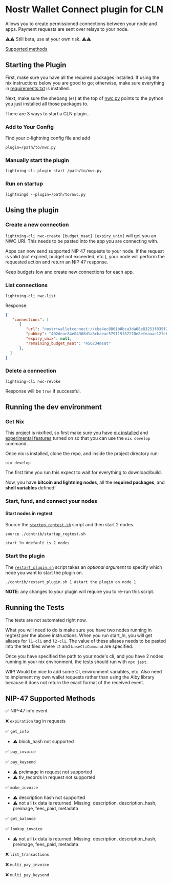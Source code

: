 # Nostr Wallet Connect plugin for CLN

Allows you to create permissioned connections between your node and apps. Payment requests are sent over relays to your node.

⚠️⚠️ Still beta, use at your own risk. ⚠️⚠️

[Supported methods](#nip-47-supported-methods)

## Starting the Plugin

First, make sure you have all the required packages installed. If using the nix instructions below you are good to go; otherwise, make sure everything in [requirements.txt](./requirements.txt) is installed.

Next, make sure the shebang (`#!`) at the top of [nwc.py](./src/nwc.py) points to the python you just installed all those packages to.

There are 3 ways to start a CLN plugin...

### Add to Your Config

Find your c-lightning config file and add

`plugin=/path/to/nwc.py`

### Manually start the plugin

`lightning-cli plugin start /path/to/nwc.py`

### Run on startup

`lightningd --plugin=/path/to/nwc.py`

## Using the plugin

### Create a new connection

`lightning-cli nwc-create [budget_msat] [expiry_unix]` will get you an NWC URI. This needs to be pasted into the app you are connecting with.

Apps can now send supported NIP 47 requests to your node. If the request is valid (not expired, budget not exceeded, etc.), your node will perform the requested action and return an NIP 47 response.

Keep budgets low and create new connections for each app.

### List connections

`lightning-cli nwc-list`

Response:

```json
{
   "connections": [
      {
         "url": "nostr+walletconnect://cbe4ec8861b8bca3da08e83251f035f212881f2c7c3ff54392eb5b00ceaff63b?relay=wss://relay.getalby.com/v1&secret=630fb05b1bde7dab927d964c8d5123e32560b6873c5eb37e2c5f84a217102434",
         "pubkey": "402deac84e04968d1a8cbaeac579119f87270e8efeaaac12febbce1d32857545",
         "expiry_unix": null,
         "remaining_budget_msat": "456234msat"
      },
  ]
}
```

### Delete a connection

`lightning-cli nwc-revoke`

Response will be `true` if successful.

## Running the dev environment

### Get Nix

This project is nixified, so first make sure you have [nix installed](https://nixos.org/download) and [experimental features](https://nixos.wiki/wiki/Nix_command) turned on so that you can use the `nix develop` command.

Once nix is installed, clone the repo, and inside the project directory run:

```
nix develop
```

The first time you run this expect to wait for everything to download/build.

Now, you have **bitcoin and lightning nodes**, all the **required packages**, and **shell variables** defined!

### Start, fund, and connect your nodes

#### Start nodes in regtest

Source the [`startup_regtest.sh`](./contrib/startup_regtest.sh) script and then start 2 nodes.

```
source ./contrib/startup_regtest.sh
```

```
start_ln #default is 2 nodes
```

### Start the plugin

The [`restart_plugin.sh`](./restart_plugin.sh) script takes an _optional argument_ to specify which node you want to start the plugin on.

```
./contrib/restart_plugin.sh 1 #start the plugin on node 1
```

**NOTE**: any changes to your plugin will require you to re-run this script.

## Running the Tests

The tests are not automated right now.

What you will need to do is make sure you have two nodes running in regtest per the above instructions. When you run start_ln, you will get aliases for `l1-cli` and `l2-cli`. The value of these aliases needs to be pasted into the test files where `l2` and `baseCliCommand` are specified.

Once you have specified the path to your node's cli, and you have 2 nodes running in your nix environment, the tests should run with `npx jest`.

WIP! Would be nice to add some CI, environment variables, etc. Also need to implement my own wallet requests rather than using the Alby library because it does not return the exact format of the received event.

## NIP-47 Supported Methods

✅ NIP-47 info event

❌ `expiration` tag in requests

✅ `get_info`

- ⚠️ block_hash not supported

✅ `pay_invoice`

✅ `pay_keysend`

- ⚠️ preimage in request not supported
- ⚠️ tlv_records in request not supported

✅ `make_invoice`

- ⚠️ description hash not supported
- ⚠️ not all tx data is returned. Missing: description, description_hash, preimage, fees_paid, metadata

✅ `get_balance`

✅ `lookup_invoice`

- ⚠️ not all tx data is returned. Missing: description, description_hash, preimage, fees_paid, metadata

❌ `list_transactions`

❌ `multi_pay_invoice`

❌ `multi_pay_keysend`
